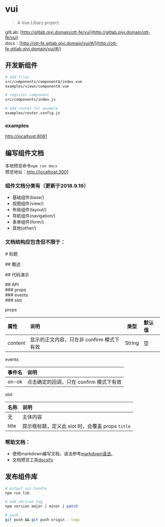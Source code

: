 # vui

> A Vue Libary project

gitLab: [http://gitlab.qiyi.domain/ott-fe/vui](http://gitlab.qiyi.domain/ott-fe/vui)    
docs：[http://ott-fe.gitlab.qiyi.domain/vui/#/](http://ott-fe.gitlab.qiyi.domain/vui/#/) 

## 开发新组件
``` bash
# add files
src/components/componentA/index.vue  
examples/views/componentA.vue

# register component
src/components/index.js  

# add routes for example
examples/router.config.js
```
### examples
[http://localhost:8081](http://localhost:8081)

## 编写组件文档
   
本地预览命令`npm run docs`      
预览地址：[http://localhost:3001](http://localhost:3001)

### 组件文档分类有（更新于2018.9.19）
  * 基础组件(base/)
  * 视图组件(view/)
  * 布局组件(layout/)
  * 导航组件(navigation/)
  * 表单组件(form/)
  * 其他(other/)

### 文档结构应包含但不限于：

\# 标题

\## 概述

\## 代码演示

\## API   
\### props    
\### events   
\### slot   

props

| 属性 | 说明 | 类型 | 默认值 |
|:-----|:---|:--:|:----|
|content|显示的正文内容，只在非 confirm 模式下有效|String|空|

events

|事件名|说明|
|:-----|:---|
|on-ok|点击确定的回调，只在 confirm 模式下有效|

slot

|名称|说明|
|:-----|:---|
|无|主体内容|
|title|提示框标题，定义此 slot 时，会覆盖 props `title`|

### 帮助文档：
  * 使用markdown编写文档，语法参考[markdown语法](http://xianbai.me/learn-md/article/syntax/readme.html)。
  * 文档预览工具[docsify](https://docsify.js.org/#/)

## 发布组件库
``` bash
# output vui bundle
npm run lib

# add version tag
npm version major | minor | patch

# push
git push && git push origin --tags
```